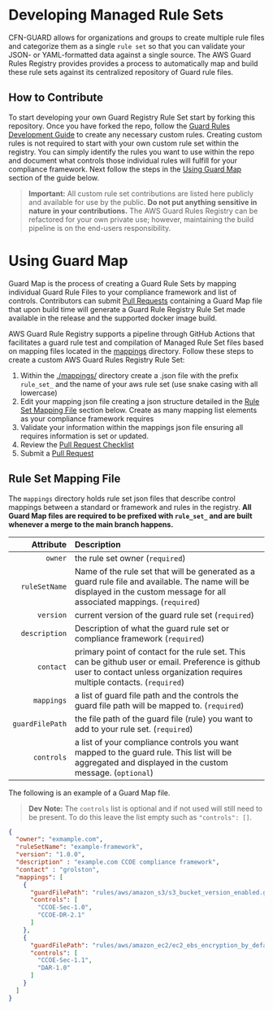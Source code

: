 # Developing Managed Rule Sets

CFN-GUARD allows for organizations and groups to create multiple rule files and categorize them as a single `rule set` so that you can validate your JSON- or YAML-formatted data against a single source. The AWS Guard Rules Registry provides provides a process to automatically map and build these rule sets against its centralized repository of Guard rule files.

## How to Contribute

To start developing your own Guard Registry Rule Set start by forking this repository. Once you have forked the repo, follow the [Guard Rules Development Guide](./GUARD_RULES_DEV_GUIDE.md) to create any necessary custom rules. Creating custom rules is not required to start with your own custom rule set within the registry. You can simply identify the rules you want to use within the repo and document what controls those individual rules will fulfill for your compliance framework. Next follow the steps in the [Using Guard Map](#using-guard-map) section of the guide below.

> **Important:** All custom rule set contributions are listed here publicly and available for use by the public. **Do not put anything sensitive in nature in your contributions.** The AWS Guard Rules Registry can be refactored for your own private use; however, maintaining the build pipeline is on the end-users responsibility.

# Using Guard Map

Guard Map is the process of creating a Guard Rule Sets by mapping individual Guard Rule Files to your compliance framework and list of controls. Contributors can submit [Pull Requests](../CONTRIBUTING.md/#contributing-via-pull) containing a Guard Map file that upon build time will generate a Guard Rule Registry Rule Set made available in the release and the supported docker image build.


AWS Guard Rule Registry supports a pipeline through GitHub Actions that facilitates a guard rule test and compilation of Managed Rule Set files based on mapping files located in the [mappings](/mappings) directory. Follow these steps to create a custom AWS Guard Rules Registry Rule Set:

1. Within the [./mappings/](../mappings/) directory create a .json file with the prefix `rule_set_` and the name of your aws rule set (use snake casing with all lowercase)
2. Edit your mapping json file creating a json structure detailed in the [Rule Set Mapping File](#rule-set-mapping-file) section below. Create as many mapping list elements as your compliance framework requires
3. Validate your information within the mappings json file ensuring all requires information is set or updated.
4. Review the [Pull Request Checklist](../CONTRIBUTING.md/#pull-request-checklist)
5. Submit a [Pull Request](../CONTRIBUTING.md/#contributing-via-pull)

## Rule Set Mapping File

The `mappings` directory holds rule set json files that describe control mappings between a standard or framework and rules in the registry. **All Guard Map files are required to be prefixed with `rule_set_` and are built whenever a merge to the main branch happens.**

| **Attribute** | **Description** |
| ------------: | :-------------- |
| `owner` | the rule set owner (`required`) |
| `ruleSetName` | Name of the rule set that will be generated as a guard rule file and available. The name will be displayed in the custom message for all associated mappings. (`required`) |
| ` version` | current version of the guard rule set (`required`) |
| `description` | Description of what the guard rule set or compliance framework (`required`) |
| `contact` | primary point of contact for the rule set. This can be github user or email. Preference is github user to contact unless organization requires multiple contacts. (`required`) |
| `mappings` | a list of guard file path and the controls the guard file path will be mapped to. (`required`) |
| `guardFilePath` | the file path of the guard file (rule) you want to add to your rule set. (`required`) |
| `controls` | a list of your compliance controls you want mapped to the guard rule. This list will be aggregated and displayed in the custom message. (`optional`) |

The following is an example of a Guard Map file.

> **Dev Note:** The `controls` list is optional and if not used will still need to be present. To do this leave the list empty such as `"controls": []`.

```json
{
  "owner": "exmample.com",
  "ruleSetName": "example-framework",
  "version": "1.0.0",
  "description" : "example.com CCOE compliance framework",
  "contact" : "grolston",
  "mappings": [
    {
      "guardFilePath": "rules/aws/amazon_s3/s3_bucket_version_enabled.guard",
      "controls": [
        "CCOE-Sec-1.0",
        "CCOE-DR-2.1"
      ]
    },
    {
      "guardFilePath": "rules/aws/amazon_ec2/ec2_ebs_encryption_by_default.guard",
      "controls": [
        "CCOE-Sec-1.1",
        "DAR-1.0"
      ]
    }
  ]
}
```

